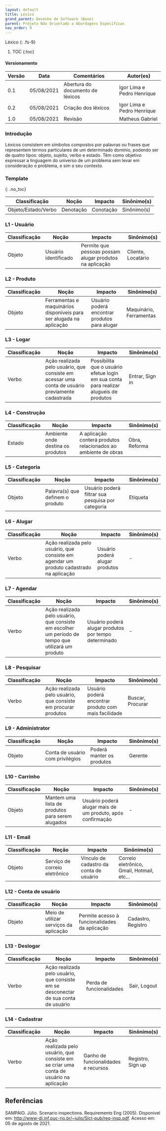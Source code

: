 ```yaml
---
layout: default
title: Léxico
grand_parent: Desenho de Software (Base)
parent: Projeto Não Orientado a Abordagens Específicas
nav_order: 9
---
```


Léxico
{: .fs-9}

1. TOC
{:toc}

#### Versionamento

| Versão | Data       | Comentários                   | Autor(es)                                      |
| ------ | ---------- | ----------------------------- | ---------------------------------------------- |
| 0.1    | 05/08/2021 | Abertura do documento de léxicos   | Igor Lima e Pedro Henrique |
| 0.2    | 05/08/2021 | Criação dos léxicos | Igor Lima e Pedro Henrique |
| 1.0    | 05/08/2021 | Revisão | Matheus Gabriel |

### Introdução

Léxicos consistem em símbolos compostos por palavras ou frases que representem termos particulares de um determinado domínio, podendo ser de quatro tipos: objeto, sujeito, verbo e estado. Têm como objetivo expressar a linguagem do universo de um problema sem levar em consideração o problema, e sim o seu contexto.

### Template

{: .no_toc}

| Classificação       | Noção     | Impacto   | Sinônimo(s) |
| ------------------- | --------- | --------- | ----------- |
| Objeto/Estado/Verbo | Denotação | Conotação | Sinônimo(s) |

### L1 - Usuário

| Classificação       | Noção     | Impacto   | Sinônimo(s) |
| ------------------- | --------- | --------- | ----------- |
| Objeto | Usuário identificado | Permite que pessoas possam alugar produtos na aplicação | Cliente, Locatário |

### L2 - Produto

| Classificação       | Noção     | Impacto   | Sinônimo(s) |
| ------------------- | --------- | --------- | ----------- |
| Objeto | Ferramentas e maquinários disponíveis para ser alugada na aplicação | Usuário poderá encontrar produtos para alugar | Maquinário, Ferramentas |

### L3 - Logar

| Classificação       | Noção     | Impacto   | Sinônimo(s) |
| ------------------- | --------- | --------- | ----------- |
| Verbo | Ação realizada pelo usuário, que consiste em acessar uma conta de usuário previamente cadastrada | Possibilita que o usuário efetue login em sua conta para realizar alugueis de produtos | Entrar, Sign in |

### L4 - Construção

| Classificação       | Noção     | Impacto   | Sinônimo(s) |
| ------------------- | --------- | --------- | ----------- |
| Estado | Ambiente onde destina os produtos | A aplicação conterá produtos relacionados ao ambiente de obras | Obra, Reforma |

### L5 - Categoria

| Classificação       | Noção     | Impacto   | Sinônimo(s) |
| ------------------- | --------- | --------- | ----------- |
| Objeto | Palavra(s) que definem o produto | Usuário poderá filtrar sua pesquisa por categoria | Etiqueta |

### L6 - Alugar

| Classificação       | Noção     | Impacto   | Sinônimo(s) |
| ------------------- | --------- | --------- | ----------- |
| Verbo | Ação realizada pelo usuário, que consiste em agendar um produto cadastrado na aplicação | Usuário poderá alugar produtos | - |

### L7 - Agendar

| Classificação       | Noção     | Impacto   | Sinônimo(s) |
| ------------------- | --------- | --------- | ----------- |
| Verbo | Ação realizada pelo usuário, que consiste em escolher um período de tempo que utilizará um produto | Usuário poderá alugar produtos por tempo determinado | - |

### L8 - Pesquisar

| Classificação       | Noção     | Impacto   | Sinônimo(s) |
| ------------------- | --------- | --------- | ----------- |
| Verbo | Ação realizada pelo usuário, que consiste em procurar produtos | Usuário poderá encontrar produto com mais facilidade | Buscar, Procurar |

### L9 - Administrator

| Classificação       | Noção     | Impacto   | Sinônimo(s) |
| ------------------- | --------- | --------- | ----------- |
| Objeto | Conta de usuário com privilégios | Poderá manter os produtos | Gerente |

### L10 - Carrinho

| Classificação       | Noção     | Impacto   | Sinônimo(s) |
| ------------------- | --------- | --------- | ----------- |
| Objeto | Mantem uma lista de produtos para serem alugados | Usuário poderá alugar mais de um produto, após confirmação | - |

### L11 - Email

| Classificação       | Noção     | Impacto   | Sinônimo(s) |
| ------------------- | --------- | --------- | ----------- |
| Objeto | Serviço de correio eletrônico | Vínculo de cadastro da conta de usuário | Correio eletrônico, Gmail, Hotmail, etc... |

### L12 - Conta de usuário

| Classificação       | Noção     | Impacto   | Sinônimo(s) |
| ------------------- | --------- | --------- | ----------- |
| Objeto | Meio de utilizar serviços da aplicação | Permite acesso à funcionalidades da aplicação | Cadastro, Registro|

### L13 - Deslogar

| Classificação       | Noção     | Impacto   | Sinônimo(s) |
| ------------------- | --------- | --------- | ----------- |
| Verbo | Ação realizada pelo usuário, que consiste em se desconectar de sua conta de usuário | Perda de funcionalidades | Sair, Logout  |

### L14 - Cadastrar

| Classificação       | Noção     | Impacto   | Sinônimo(s) |
| ------------------- | --------- | --------- | ----------- |
| Verbo | Ação realizada pelo usuário, que consiste em se criar uma conta de usuário na aplicação | Ganho de funcionalidades e recursos | Registro, Sign up  |

## Referências

SAMPAIO. Júlio. Scenario inspections. Requirements Eng (2005). Disponível em: <http://www-di.inf.puc-rio.br/~julio/Slct-pub/req-insp.pdf>. Acesso em: 05 de agosto de 2021.
